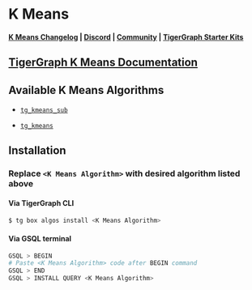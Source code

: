 
# K Means

#### [K Means Changelog](https://github.com/karimsaraipour/gsql-graph-algorithms/blob/master/algorithms/Community/k_means/CHANGELOG.md) | [Discord](https://discord.gg/vFbmPyvJJN) | [Community](https://community.tigergraph.com) | [TigerGraph Starter Kits](https://github.com/zrougamed/TigerGraph-Starter-Kits-Parser)

## [TigerGraph K Means Documentation](https://docs.tigergraph.com/tigergraph-platform-overview/graph-algorithm-library#https://raw.githubusercontent.com/tigergraph/gsql-graph-algorithms/master/algorithms/schema-free/kmeans.gsql)

## Available K Means Algorithms 

* [`tg_kmeans_sub`](https://github.com/karimsaraipour/gsql-graph-algorithms/blob/master/algorithms/Community/k_means/tg_kmeans_sub.gsql)

* [`tg_kmeans`](https://github.com/karimsaraipour/gsql-graph-algorithms/blob/master/algorithms/Community/k_means/tg_kmeans.gsql)

## Installation 

### Replace `<K Means Algorithm>` with desired algorithm listed above 

#### Via TigerGraph CLI

```bash
$ tg box algos install <K Means Algorithm>
```

#### Via GSQL terminal

```bash
GSQL > BEGIN
# Paste <K Means Algorithm> code after BEGIN command
GSQL > END 
GSQL > INSTALL QUERY <K Means Algorithm>
```